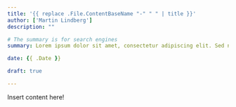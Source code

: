```yaml
---
title: '{{ replace .File.ContentBaseName "-" " " | title }}'
author: ['Martin Lindberg']
description: ""

# The summary is for search engines
summary: Lorem ipsum dolor sit amet, consectetur adipiscing elit. Sed neque elit, tristique placerat feugiat ac, facilisis vitae arcu. Proin eget egestas augue. Praesent ut sem nec arcu pellentesque aliquet. Duis dapibus diam vel metus tempus vulputate.

date: {{ .Date }}

draft: true

---
```


Insert content here!
